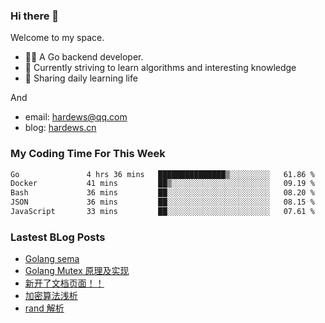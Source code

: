 ### Hi there 👋
Welcome to my space.

- 👨‍🦲 A Go backend developer. 
- 📕 Currently striving to learn algorithms and interesting knowledge
- 💪 Sharing daily learning life

And
- email: hardews@qq.com
- blog: [hardews.cn](hardews.cn)

### My Coding Time For This Week
<!--START_SECTION:waka-->

```txt
Go               4 hrs 36 mins   ███████████████▒░░░░░░░░░   61.86 %
Docker           41 mins         ██▒░░░░░░░░░░░░░░░░░░░░░░   09.19 %
Bash             36 mins         ██░░░░░░░░░░░░░░░░░░░░░░░   08.20 %
JSON             36 mins         ██░░░░░░░░░░░░░░░░░░░░░░░   08.15 %
JavaScript       33 mins         ██░░░░░░░░░░░░░░░░░░░░░░░   07.61 %
```

<!--END_SECTION:waka-->

### Lastest BLog Posts
<!-- BLOG-POST-LIST:START -->
- [Golang sema](https://hardews.cn/golang-sema)
- [Golang Mutex 原理及实现](https://hardews.cn/golang-mutex)
- [新开了文档页面！！](https://hardews.cn/docs-introduction)
- [加密算法浅析](https://hardews.cn/encryption-algorithm)
- [rand 解析](https://hardews.cn/2023_go-rand)
<!-- BLOG-POST-LIST:END -->

<!--
**Hardews/Hardews** is a ✨ _special_ ✨ repository because its `README.md` (this file) appears on your GitHub profile.

Here are some ideas to get you started:

- 🔭 I’m currently working on ...
- 🌱 I’m currently learning ...
- 👯 I’m looking to collaborate on ...
- 🤔 I’m looking for help with ...
- 💬 Ask me about ...
- 📫 How to reach me: ...
- 😄 Pronouns: ...
- ⚡ Fun fact: ...
-->
